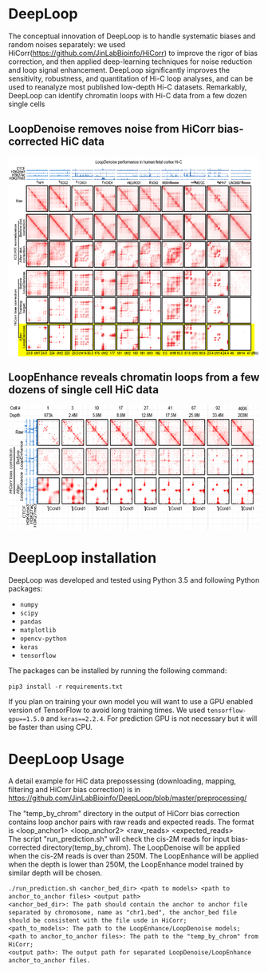 # DeepLoop
The conceptual innovation of DeepLoop is to handle systematic biases and random noises separately: we used HiCorr(https://github.com/JinLabBioinfo/HiCorr) to improve the rigor of bias correction, and then applied deep-learning techniques for noise reduction and loop signal enhancement. DeepLoop significantly improves the sensitivity, robustness, and quantitation of Hi-C loop analyses, and can be used to reanalyze most published low-depth Hi-C datasets. Remarkably, DeepLoop can identify chromatin loops with Hi-C data from a few dozen single cells

## LoopDenoise removes noise from HiCorr bias-corrected HiC data
<p align="center">
<img align="center" src="https://github.com/JinLabBioinfo/DeepLoop/blob/master/images/LoopDenoise.example.PNG" width="600" height="400">
</p>


## LoopEnhance reveals chromatin loops from a few dozens of single cell HiC data
<p align="center">
<img align="center" src="https://github.com/JinLabBioinfo/DeepLoop/blob/master/images/LoopEnhance_examples_sc.PNG" width="600" height="250">
</p>

# DeepLoop installation

DeepLoop was developed and tested using Python 3.5 and following Python packages:

* `numpy`
* `scipy`
* `pandas`
* `matplotlib`
* `opencv-python`
* `keras`
* `tensorflow`

The packages can be installed by running the following command:

`pip3 install -r requirements.txt`

If you plan on training your own model you will want to use a GPU enabled version of TensorFlow to avoid long training times.  We used `tensorflow-gpu==1.5.0` and `keras==2.2.4`.  For prediction GPU is not necessary but it will be faster than using CPU.

# DeepLoop Usage
A detail example for HiC data prepossessing (downloading, mapping, filtering and HiCorr bias correction) is in https://github.com/JinLabBioinfo/DeepLoop/blob/master/preprocessing/

The "temp_by_chrom" directory in the output of HiCorr bias correction contains loop anchor pairs with raw reads and expected reads.
The format is <loop_anchor1> <loop_anchor2> <raw_reads> <expected_reads>  
The script "run_prediction.sh" will check the cis-2M reads for input bias-corrected directory(temp_by_chrom). The LoopDenoise will be applied when the cis-2M reads is over than 250M. The LoopEnhance will be applied when the depth is lower than 250M, the LoopEnhance model trained by similar depth will be chosen.
```
./run_prediction.sh <anchor_bed_dir> <path to models> <path to anchor_to_anchor files> <output path>
<anchor_bed_dir>: The path should contain the anchor to anchor file separated by chromosome, name as "chr1.bed", the anchor_bed file should be consistent with the file usde in HiCorr;
<path_to_models>: The path to the LoopEnhance/LoopDenoise models;
<path to anchor_to_anchor files>: The path to the "temp_by_chrom" from HiCorr;
<output path>: The output path for separated LoopDenoise/LoopEnhance anchor_to_anchor files.
```
